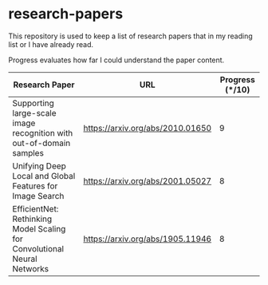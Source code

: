 # research-papers
This repository is used to keep a list of research papers that in my reading list or I have already read.

Progress evaluates how far I could understand the paper content.

| Research Paper                                                                       | URL                              | Progress (*/10) |
|--------------------------------------------------------------------------------------|----------------------------------|-----------------|
| Supporting large-scale image recognition with out-of-domain samples                  | https://arxiv.org/abs/2010.01650 |               9 |
| Unifying Deep Local and Global Features for Image Search                             | https://arxiv.org/abs/2001.05027 |               8 |
| EfficientNet: Rethinking Model Scaling for Convolutional Neural Networks             | https://arxiv.org/abs/1905.11946 |               8 |
